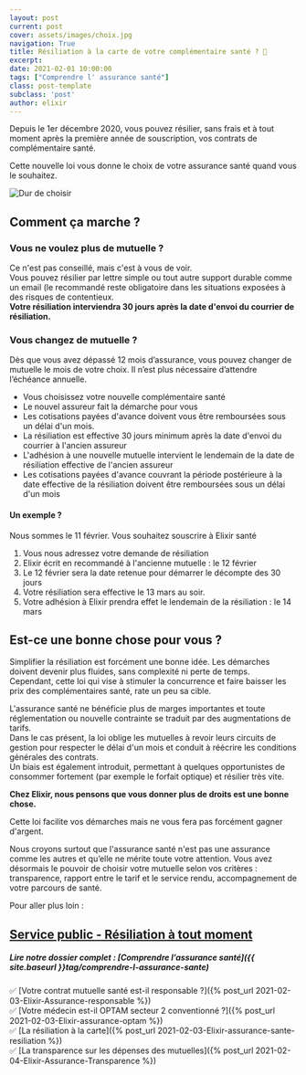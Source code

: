 ```yaml
---
layout: post
current: post
cover: assets/images/choix.jpg
navigation: True
title: Résiliation à la carte de votre complémentaire santé ? 👀
excerpt: 
date: 2021-02-01 10:00:00
tags: ["Comprendre l' assurance santé"]
class: post-template
subclass: 'post'
author: elixir
---
```


Depuis le 1er décembre 2020, vous pouvez résilier, sans frais et à tout moment après la première année de souscription, vos contrats de complémentaire santé.

Cette nouvelle loi vous donne le choix de votre assurance santé quand vous le souhaitez.

![Dur de choisir]( https://live.staticflickr.com/5220/5497762688_1590cb1de7_b.jpg)

## Comment ça marche ?

### Vous ne voulez plus de mutuelle ?

Ce n'est pas conseillé, mais c'est à vous de voir.  
Vous pouvez résilier par lettre simple ou tout autre support durable comme un email (le recommandé reste obligatoire dans les situations exposées à des risques de contentieux.  
**Votre résiliation interviendra 30 jours après la date d'envoi du courrier de résiliation.**

### Vous changez de mutuelle ?

Dès que vous avez dépassé 12 mois d’assurance, vous pouvez changer de mutuelle le mois de votre choix. Il n’est plus nécessaire d’attendre l’échéance annuelle. 
-	Vous choisissez votre nouvelle complémentaire santé
-	Le nouvel assureur fait la démarche pour vous
-	Les cotisations payées d'avance doivent vous être remboursées sous un délai d'un mois.
- La résiliation est effective 30  jours minimum après la date d'envoi du courrier à l'ancien assureur
- L'adhésion à une nouvelle mutuelle intervient le lendemain de la date de résiliation effective de l'ancien assureur
- Les cotisations payées d'avance couvrant la période postérieure à la date effective de la résiliation doivent être remboursées sous un délai d'un mois 

#### Un exemple  ?

Nous sommes le 11 février. 
Vous souhaitez souscrire à Elixir santé 

1. Vous nous adressez votre demande de résiliation 
2. Elixir écrit en recommandé à l'ancienne mutuelle : le 12 février
3. Le 12 février sera la date retenue pour démarrer le décompte des 30 jours
4. Votre résiliation sera effective le 13 mars au soir. 
5. Votre adhésion à Elixir prendra effet le lendemain de la résiliation : le 14 mars 

## Est-ce une bonne chose pour vous ?

Simplifier la résiliation est forcément une bonne idée. Les démarches doivent devenir plus fluides, sans complexité ni perte de temps.  
Cependant, cette loi qui vise à stimuler la concurrence et faire baisser les prix des complémentaires santé, rate un peu sa cible.   

L'assurance santé ne bénéficie plus de marges importantes et toute réglementation ou nouvelle contrainte se traduit par des augmentations de tarifs.  
Dans le cas présent, la loi oblige les mutuelles à revoir leurs circuits de gestion pour respecter le délai d'un mois et conduit à réécrire les conditions générales des contrats.   
Un biais est également introduit, permettant à quelques opportunistes de consommer fortement (par exemple le forfait optique) et résilier très vite.   

**Chez Elixir, nous pensons que vous donner plus de droits est une bonne chose.**

Cette loi facilite vos démarches mais ne vous fera pas forcément gagner d'argent.   

Nous croyons surtout que l'assurance santé n'est pas une assurance comme les autres et qu’elle ne mérite toute votre attention. Vous avez désormais le pouvoir de choisir votre mutuelle selon vos critères : transparence, rapport entre le tarif et le service rendu, accompagnement de votre parcours de santé.


Pour aller plus loin : 

<a href= "https://www.service-public.fr/particuliers/vosdroits/F20314">Service public - Résiliation à tout moment </a>
---
 
##### Lire notre dossier complet : [Comprendre l’assurance santé]({{ site.baseurl }}tag/comprendre-l-assurance-sante)

✅ [Votre contrat mutuelle santé est-il responsable ?]({% post_url 2021-02-03-Elixir-Assurance-responsable %})  
✅ [Votre médecin est-il OPTAM secteur 2 conventionné ?]({% post_url 2021-02-03-Elixir-assurance-optam %})  
✅ [La résiliation à la carte]({% post_url 2021-02-03-Elixir-assurance-sante-resiliation %})  
✅ [La transparence sur les dépenses des mutuelles]({% post_url 2021-02-04-Elixir-Assurance-Transparence %})  
